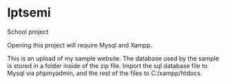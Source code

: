 # Iptsemi
School project

Opening this project will require Mysql and Xampp.

This is an upload of my sample website. The database used by the sample is stored in a folder inside of the zip file.
Import the sql database file to Mysql via phpmyadmin, and the rest of the files to C:/xampp/htdocs.
